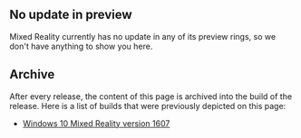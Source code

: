 ## No update in preview
Mixed Reality currently has no update in any of its preview rings, so we don't have anything to show you here.

## Archive
After every release, the content of this page is archived into the build of the release. Here is a list of builds that were previously depicted on this page:

- [Windows 10 Mixed Reality version 1607](https://changewindows.org/build/14393/holographic)